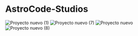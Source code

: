 # AstroCode-Studios
![Proyecto nuevo (1)](https://github.com/AstroCode-Studios/AstroCode-Studios/assets/161224634/183aebbe-12ff-4b91-88a8-0576f9e5b209)
![Proyecto nuevo (7)](https://github.com/AstroCode-Studios/AstroCode-Studios/assets/161224634/c871a6d7-35cc-447d-bfa5-2fa585c90d01)
![Proyecto nuevo](https://github.com/AstroCode-Studios/AstroCode-Studios/assets/161224634/8c76acfd-b74f-4dd3-bd9f-dfd5d1f74b6e)
![Proyecto nuevo (8)](https://github.com/AstroCode-Studios/AstroCode-Studios/assets/161224634/0abeab87-19a0-4ee8-a404-0161f65d0612)
